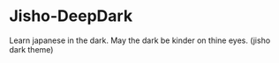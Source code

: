 # Jisho-DeepDark
Learn japanese in the dark. May the dark be kinder on thine eyes. (jisho dark theme)
